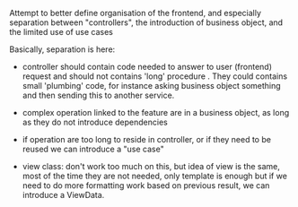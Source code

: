 
Attempt to better define organisation of the frontend, and especially separation between "controllers", the introduction 
of business object, and the limited use of use cases

Basically, separation is here:

* controller should contain code needed to answer to user (frontend) request and should not contains 'long' procedure . They could contains small 'plumbing' code, for instance asking business object something and then sending this to another service.

* complex operation linked to the feature are in a business object, as long as they do not introduce dependencies

* if operation are too long to reside in controller, or if they need to be reused we can introduce a "use case"


* view class: don't work too much on this, but idea of view is the same, most of the time they are not needed, only template is enough but if we need to do more formatting work based on previous result, we can introduce a ViewData. 
